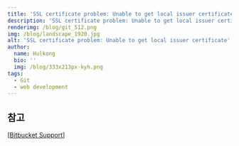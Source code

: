 ```yaml
---
title: 'SSL certificate problem: Unable to get local issuer certificate'
description: 'SSL certificate problem: Unable to get local issuer certificate'
renderimg: /blog/git_512.png
img: /blog/landscape_1920.jpg
alt: 'SSL certificate problem: Unable to get local issuer certificate'
author:
  name: Hulkong
  bio: ''
  img: /blog/333x213px-kyh.png
tags:
  - Git
  - web development
---
```


## 참고

[[Bitbucket Support](https://confluence.atlassian.com/bitbucketserverkb/ssl-certificate-problem-unable-to-get-local-issuer-certificate-816521128.html)]

